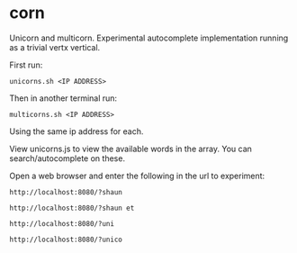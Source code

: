 corn
====

 Unicorn and multicorn. Experimental autocomplete implementation running as a trivial vertx vertical.

First run: 

  `unicorns.sh <IP ADDRESS>`

Then in another terminal run: 

  `multicorns.sh <IP ADDRESS>`

Using the same ip address for each. 

View unicorns.js to view the available words in the array. You can search/autocomplete on these.  

Open a web browser and enter the following in the url to experiment:  

`http://localhost:8080/?shaun  `


`http://localhost:8080/?shaun et  `


`http://localhost:8080/?uni  `


`http://localhost:8080/?unico  `



